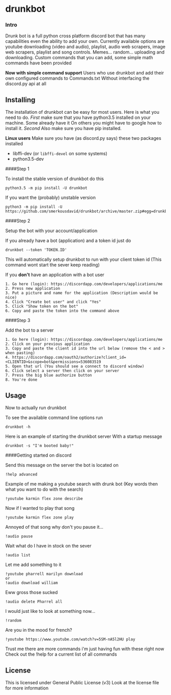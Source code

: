 # drunkbot

### Intro
Drunk bot is a full python cross platform discord bot that has many capabilities even the ability to add your own.
Currently available options are youtube downloading (video and audio), playlist, audio web scrapers, image web scrapers,
playlist and song controls. Memes... random... uploading and downloading. Custom commands that you can add, some simple
math commands have been provided

**Now with simple command support**
Users who use drunkbot and add their own configured commands to Commands.txt
Without interfacing the discord.py api at all


## Installing

The installation of drunkbot can be easy for most users. Here is what you need to do.
*First* make sure that you have python3.5 installed on your machine. Some already have it
On others you might have to google how to install it. *Second* Also make sure you have pip installed.

**Linux users** Make sure you have (as discord.py says) these two packages installed
- libffi-dev (or `libffi-devel` on some systems)
- python3.5-dev


####Step 1

To install the stable version of drunkbot do this

    python3.5 -m pip install -U drunkbot


If you want the (probably) unstable version

    python3 -m pip install -U https://github.com/smerkousdavid/drunkbot/archive/master.zip#egg=drunkbot



####Step 2

Setup the bot with your account/application

If you already have a bot (application) and a token id just do

    drunkbot --token 'TOKEN.ID'


This will automatically setup drunkbot to run with your client token id (This command wont start the sever keep reading)

If you **don't** have an application with a bot user

    1. Go here (login): https://discordapp.com/developers/applications/me
    2. Press new application
    3. Put a picture and name for the application (Description would be nice)
    4. Click "Create bot user" and click "Yes"
    5. Click "Show token on the bot"
    6. Copy and paste the token into the command above

####Step 3

Add the bot to a server


    1. Go here (login): https://discordapp.com/developers/applications/me
    2. Click on your previous application
    3. Copy and paste the client id into the url below (remove the < and > when pasting)
    4. https://discordapp.com/oauth2/authorize?client_id=<CLIENTID>&scope=bot&permissions=536083519
    5. Open that url (You should see a connect to discord window)
    6. Click select a server then click on your server
    7. Press the big blue authorize button
    8. You're done

## Usage

Now to actually run drunkbot

To see the available command line options run

    drunkbot -h

Here is an example of starting the drunkbot server
With a startup message

    drunkbot -s "I'm booted baby!"

####Getting started on discord

Send this message on the server the bot is located on

    !help advanced

Example of me making a youtube search with drunk bot (Key words then what you want to do with the search)

    !youtube karmin flex zone describe

Now if I wanted to play that song

    !youtube karmin flex zone play

Annoyed of that song why don't you pause it...

    !audio pause

Wait what do I have in stock on the sever

    !audio list

Let me add something to it

    !youtube pharrell marilyn download
    or
    !audio download william

Eww gross those sucked

    !audio delete Pharrel all

I would just like to look at something now...

    !random

Are you in the mood for french?

    !youtube https://www.youtube.com/watch?v=5SM-nA5l2HU play

Trust me there are more commands i'm just having fun with these right now
Check out the !help for a current list of all commands

## License
This is licensed under General Public License (v3)
Look at the license file for more information

